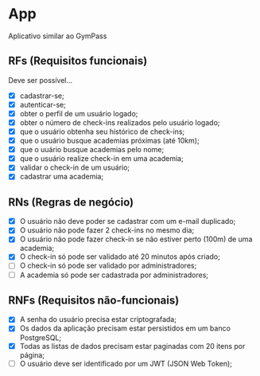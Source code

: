 # App

Aplicativo similar ao GymPass

## RFs (Requisitos funcionais)

Deve ser possível...

- [x] cadastrar-se;
- [x] autenticar-se;
- [x] obter o perfil de um usuário logado;
- [x] obter o número de check-ins realizados pelo usuário logado;
- [x] que o usuário obtenha seu histórico de check-ins;
- [x] que o usuário busque academias próximas (até 10km);
- [x] que o uuário busque academias pelo nome;
- [x] que o usuário realize check-in em uma academia;
- [x] validar o check-in de um usuário;
- [x] cadastrar uma academia;

## RNs (Regras de negócio)

- [x] O usuário não deve poder se cadastrar com um e-mail duplicado;
- [x] O usuário não pode fazer 2 check-ins no mesmo dia;
- [x] O usuário não pode fazer check-in se não estiver perto (100m) de uma academia;
- [x] O check-in só pode ser validado até 20 minutos após criado;
- [ ] O check-in só pode ser validado por administradores;
- [ ] A academia só pode ser cadastrada por administradores;

## RNFs (Requisitos não-funcionais)

- [x] A senha do usuário precisa estar criptografada;
- [x] Os dados da aplicação precisam estar persistidos em um banco PostgreSQL;
- [x] Todas as listas de dados precisam estar paginadas com 20 itens por página;
- [ ] O usuário deve ser identificado por um JWT (JSON Web Token);
